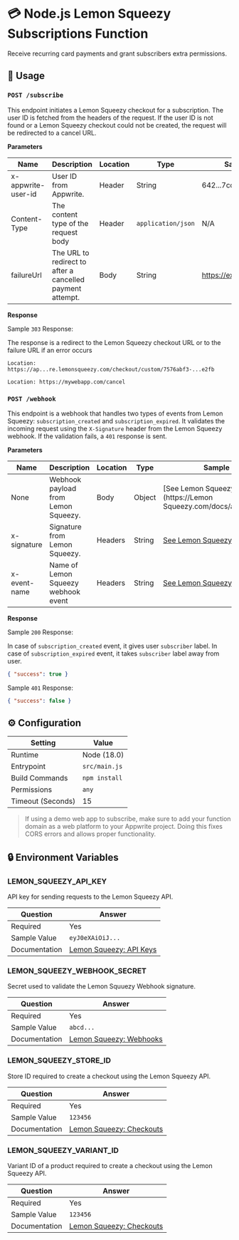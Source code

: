 # 💳 Node.js Lemon Squeezy Subscriptions Function

Receive recurring card payments and grant subscribers extra permissions.

## 🧰 Usage

### `POST /subscribe`

This endpoint initiates a Lemon Squeezy checkout for a subscription. The user ID is fetched from the headers of the request. If the user ID is not found or a Lemon Squeezy checkout could not be created, the request will be redirected to a cancel URL.

**Parameters**

| Name               | Description                                               | Location | Type               | Sample Value                |
| ------------------ | --------------------------------------------------------- | -------- | ------------------ | --------------------------- |
| x-appwrite-user-id | User ID from Appwrite.                                    | Header   | String             | 642...7cd                   |
| Content-Type       | The content type of the request body                      | Header   | `application/json` | N/A                         |
| failureUrl         | The URL to redirect to after a cancelled payment attempt. | Body     | String             | https://example.com/failure |

**Response**

Sample `303` Response:

The response is a redirect to the Lemon Squeezy checkout URL or to the failure URL if an error occurs

```text
Location: https://ap...re.lemonsqueezy.com/checkout/custom/7576abf3-...e2fb
```

```text
Location: https://mywebapp.com/cancel
```

### `POST /webhook`

This endpoint is a webhook that handles two types of events from Lemon Squeezy: `subscription_created` and `subscription_expired`. It validates the incoming request using the `X-Signature` header from the Lemon Squeezy webhook. If the validation fails, a `401` response is sent.

**Parameters**

| Name         | Description                         | Location | Type   | Sample Value                                                                                                                    |
| ------------ | ----------------------------------- | -------- | ------ | ------------------------------------------------------------------------------------------------------------------------------- |
| None         | Webhook payload from Lemon Squeezy. | Body     | Object | [See Lemon Squeezy documentation](https://Lemon Squeezy.com/docs/api/events/object)                                             |
| x-signature  | Signature from Lemon Squeezy.       | Headers  | String | [See Lemon Squeezy docs](https://docs.lemonsqueezy.com/guides/developer-guide/webhooks#signing-and-validating-webhook-requests) |
| x-event-name | Name of Lemon Squeezy webhook event | Headers  | String | [See Lemon Squeezy docs](https://docs.lemonsqueezy.com/help/webhooks#event-types)                                               |

**Response**

Sample `200` Response:

In case of `subscription_created` event, it gives user `subscriber` label.
In case of `subscription_expired` event, it takes `subscriber` label away from user.

```json
{ "success": true }
```

Sample `401` Response:

```json
{ "success": false }
```

## ⚙️ Configuration

| Setting           | Value         |
| ----------------- | ------------- |
| Runtime           | Node (18.0)   |
| Entrypoint        | `src/main.js` |
| Build Commands    | `npm install` |
| Permissions       | `any`         |
| Timeout (Seconds) | 15            |

> If using a demo web app to subscribe, make sure to add your function domain as a web platform to your Appwrite project. Doing this fixes CORS errors and allows proper functionality.

## 🔒 Environment Variables

### LEMON_SQUEEZY_API_KEY

API key for sending requests to the Lemon Squeezy API.

| Question      | Answer                                                                      |
| ------------- | --------------------------------------------------------------------------- |
| Required      | Yes                                                                         |
| Sample Value  | `eyJ0eXAiOiJ...`                                                            |
| Documentation | [Lemon Squeezy: API Keys](https://docs.lemonsqueezy.com/api#authentication) |

### LEMON_SQUEEZY_WEBHOOK_SECRET

Secret used to validate the Lemon Squuezy Webhook signature.

| Question      | Answer                                                                                                      |
| ------------- | ----------------------------------------------------------------------------------------------------------- |
| Required      | Yes                                                                                                         |
| Sample Value  | `abcd...`                                                                                                   |
| Documentation | [Lemon Squeezy: Webhooks](https://docs.lemonsqueezy.com/guides/developer-guide/webhooks#from-the-dashboard) |

### LEMON_SQUEEZY_STORE_ID

Store ID required to create a checkout using the Lemon Squeezy API.

| Question      | Answer                                                                                                                           |
| ------------- | -------------------------------------------------------------------------------------------------------------------------------- |
| Required      | Yes                                                                                                                              |
| Sample Value  | `123456`                                                                                                                         |
| Documentation | [Lemon Squeezy: Checkouts](https://docs.lemonsqueezy.com/guides/developer-guide/taking-payments#creating-checkouts-with-the-api) |

### LEMON_SQUEEZY_VARIANT_ID

Variant ID of a product required to create a checkout using the Lemon Squeezy API.

| Question      | Answer                                                                                                                           |
| ------------- | -------------------------------------------------------------------------------------------------------------------------------- |
| Required      | Yes                                                                                                                              |
| Sample Value  | `123456`                                                                                                                         |
| Documentation | [Lemon Squeezy: Checkouts](https://docs.lemonsqueezy.com/guides/developer-guide/taking-payments#creating-checkouts-with-the-api) |
